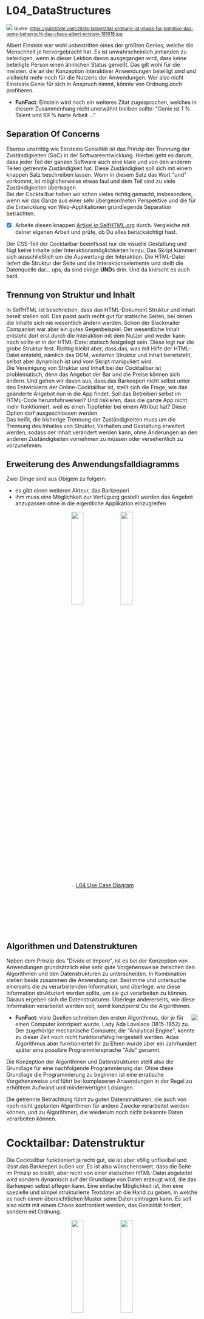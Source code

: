 # L04_DataStructures
<img src="Material/OrdnungChaos.jpg">
<small>Quelle: <a href="https://gutezitate.com/zitate-bilder/zitat-ordnung-ist-etwas-fur-primitive-das-genie-beherrscht-das-chaos-albert-einstein-181618.jpg">https://gutezitate.com/zitate-bilder/zitat-ordnung-ist-etwas-fur-primitive-das-genie-beherrscht-das-chaos-albert-einstein-181618.jpg</a></small>

Albert Einstein war wohl unbestritten eines der größten Genies, welche die Menschheit je hervorgebracht hat. Es ist unwahrscheinlich jemanden zu beleidigen, wenn in dieser Lektion davon ausgegangen wird, dass keine beteiligte Person einen ähnlichen Status genießt. Das gilt wohl für die meisten, die an der Konzeption interaktiver Anwendungen beteiligt sind und vielleicht mehr noch für die Nutzeris der Anwendungen. Wer also nicht Einsteins Genie für sich in Anspruch nimmt, könnte von Ordnung doch profitieren.   

- **FunFact**: Einstein wird noch ein weiteres Zitat zugesprochen, welches in diesem Zusammenhang nicht unerwähnt bleiben sollte: "Genie ist 1 % Talent und 99 % harte Arbeit ..."  

## Separation Of Concerns
Ebenso unstrittig wie Einsteins Genialität ist das Prinzip der Trennung der Zuständigkeiten (SoC) in der Softwareentwicklung. Hierbei geht es darum, dass jeder Teil der ganzen Software auch eine klare und von den anderen Teilen getrennte Zuständigkeit hat. Diese Zuständigkeit soll sich mit einem knappen Satz beschreiben lassen. Wenn in diesem Satz das Wort "und" vorkommt, ist möglicherweise etwas faul und dem Teil sind zu viele Zuständigkeiten übertragen.  
Bei der Cocktailbar haben wir schon vieles richtig gemacht, insbesondere, wenn wir das Ganze aus einer sehr übergeordneten Perspektive und die für die Entwicklung von Web-Applikationen grundlegende Separation betrachten.  
- [x] Arbeite diesen knappen [Artikel in SelfHTML.org](https://wiki.selfhtml.org/wiki/HTML/Tutorials/Trennung_von_Inhalt,_Pr%C3%A4sentation_und_Verhalten) durch. Vergleiche mit deiner eigenen Arbeit und prüfe, ob Du alles berücksichtigt hast.  

Der CSS-Teil der Cocktailbar beeinflusst nur die visuelle Gestaltung und fügt keine Inhalte oder Interaktionsmöglichkeiten hinzu. Das Skript kümmert sich ausschließlich um die Auswertung der Interaktion. Die HTML-Datei liefert die Struktur der Seite und die Interaktionselemente und stellt die Datenquelle dar... ups, da sind einige **UND**s drin. Und da knirscht es auch bald.

## Trennung von Struktur und Inhalt
In SelfHTML ist beschrieben, dass das HTML-Dokument Struktur und Inhalt bereit stellen soll. Das passt auch recht gut für statische Seiten, bei denen die Inhalte sich nie wesentlich ändern werden. Schon der Blackmailer Companion war aber ein gutes Gegenbeispiel. Der wesentliche Inhalt entsteht dort erst durch die Interaktion mit dem Nutzer und weder kann noch sollte er in der HTML-Datei statisch festgelegt sein. Diese legt nur die grobe Struktur fest. Richtig bleibt aber, dass das, was mit Hilfe der HTML-Datei entsteht, nämlich das DOM, weiterhin Struktur und Inhalt bereitstellt, selbst aber dynamisch ist und vom Skript manipuliert wird.  
Die Vereinigung von Struktur und Inhalt bei der Cocktailbar ist problematisch, denn das Angebot der Bar und die Preise können sich ändern. Und gehen wir davon aus, dass das Barkeeperi nicht selbst unter den Entwickleris der Online-Cocktailbar ist, stellt sich die Frage, wie das geänderte Angebot nun in die App findet. Soll das Betreiberi selbst im HTML-Code herumfuhrwerken? Und riskieren, dass die ganze App nicht mehr funktioniert, weil es einen Tippfehler bei einem Attribut hat? Diese Option darf ausgeschlossen werden.  
Das heißt, die bisherige Trennung der Zuständigkeiten muss um die Trennung des Inhaltes von Struktur, Verhalten und Gestaltung erweitert werden, sodass der Inhalt verändert werden kann, ohne Änderungen an den anderen Zuständigkeiten vornehmen zu müssen oder versehentlich zu vorzunehmen.  

## Erweiterung des Anwendungsfalldiagramms
Zwei Dinge sind aus Obigem zu folgern:
- es gibt einen weiteren Akteur, das Barkeeperi
- ihm muss eine Möglichkeit zur Verfügung gestellt werden das Angebot anzupassen ohne in die eigentliche Applikation einzugreifen  

<div align="center">
  <a href="http://hdl.handle.net/10900.3/OER_GFOXPPRS"><img src="../X01_Appendix/Img/L04_V1_Bild.JPG" width="25%"/></a>
<a href="Material\CocktailBar_UseCaseDiagram.jpg"><img src="Material\CocktailBar_UseCaseDiagram.jpg" width="25%"/></a><br/>
<a href="http://hdl.handle.net/10900.3/OER_GFOXPPRS"><img src="../X01_Appendix/Img/video.jpg" width="3%"/>L04 Use Case Diagram</a><br/>
</div>

## Algorithmen und Datenstrukturen
Neben dem Prinzip des "Divide et Impere", ist es bei der Konzeption von Anwendungen grundsätzlich eine sehr gute Vorgehensweise zwischen den Algorithmen und den Datenstrukturen zu unterscheiden. In Kombination stellen beide zusammen die Anwendung dar. Bestimme und untersuche einerseits die zu verarbeitenden Information, und überlege, wie diese Information strukturiert werden sollte, um sie gut verarbeiten zu können. Daraus ergeben sich die Datenstrukturen. Überlege andererseits, wie diese Information verarbeitet werden soll, somit konzipierst Du die Algorithmen.  

<img src="Material/AdaLovelace.jpg" align="right"/>

- **FunFact**: viele Quellen schreiben den ersten Algorithmus, der je für einen Computer konzipiert wurde, Lady Ada Lovelace (1815-1852) zu. Der zugehörige mechanische Computer, die "Analytical Engine", konnte zu dieser Zeit noch nicht funktionsfähig hergestellt werden. Adas Algorithmus aber funktionierte! Ihr zu Ehren wurde über ein Jahrhundert später eine populäre Programmiersprache "Ada" genannt.

Die Konzeption der Algorithmen und Datenstrukturen stellt also die Grundlage für eine nachfolgende Programmierung dar. Ohne diese Grundlage die Programmierung zu beginnen ist eine erratische Vorgehensweise und führt bei komplexeren Anwendungen in der Regel zu erhöhtem Aufwand und minderwertigen Lösungen.  

Die getrennte Betrachtung führt zu guten Datenstrukturen, die auch von noch nicht geplanten Algorithmen für andere Zwecke verarbeitet werden können, und zu Algorithmen, die wiederum noch nicht bekannte Daten verarbeiten können.  

# Cocktailbar: Datenstruktur
Die Cocktailbar funktioniert ja recht gut, sie ist aber völlig unflexibel und lässt das Barkeeperi außen vor. Es ist also wünschenswert, dass die Seite im Prinzip so bleibt, aber nicht von einer statischen HTML-Datei abgeleitet wird sondern dynamisch auf der Grundlage von Daten erzeugt wird, die das Barkeeperi selbst pflegen kann. Eine einfache Möglichkeit ist, ihm eine spezielle und simpel strukturierte Textdatei an die Hand zu geben, in welche es nach einem übersichtlichen Muster seine Daten eintragen kann. Es soll also nicht mit einem Chaos konfrontiert werden, das Genialität fordert, sondern mit Ordnung.

<div align="center">
  <a href="http://hdl.handle.net/10900.3/OER_MRBDUWIR"><img src="../X01_Appendix/Img/L04_V2_Bild.JPG" width="25%"/></a>
<a href="Material\CocktailBar_DataStructures.jpg"><img src="Material\CocktailBar_DataStructures.jpg" width="25%"/></a>
  <br/>
<a href="http://hdl.handle.net/10900.3/OER_MRBDUWIR"><img src="../X01_Appendix/Img/video.jpg" width="3%"/>L04 Datenstruktur</a>
</div>

## Generierung des Formulars
Nun ist die Datenstruktur definiert und wie das fertige Formular aussehen und funktionieren soll ist auch bekannt und bereits getestet. Jetzt muss also noch ein Algorithmus entwickelt werden, welcher mit Hilfe der Daten das Formular generiert. Dazu muss zunächst entschieden werden, welche Teile des DOM automatisch beim Laden der Seite durch die Interpretation der HTML-Datei erzeugt werden sollen, und welche dann dynamisch durch das Skript dazu kommen. Theoretisch ist es natürlich möglich, komplett auf eine Beschreibung der Seitenstruktur in der HTML-Datei zu verzichten, lediglich einen Verweis auf das Skript zu implementieren und die DOM-Erzeugung komplett dem dadurch aufgerufenen Skript zu überlassen. Einerseits würde dies aber auch dem SoC-Prinzip zuwider laufen, weil unnötig viel Verantwortlichkeit auf das Skript übertragen wird, andererseits liegt bereits eine HTML-Datei vor, welche die Struktur beschreibt. Es erscheint also eher sinnvoll, lediglich die Beschreibungen der dynamischen Strukturen aus der bestehenden HTML-Datei zu entfernen und sie auf die statischen zu reduzieren. Das ist eine klassische Design-Entscheidung und wird für dieses Beispiel in obigem Sinne getroffen.  


<div align="center">
<a href="http://hdl.handle.net/10900.3/OER_RMJGXPFC"><img src="../X01_Appendix/Img/L04_V3_Bild.JPG" width="25%"/></a>
<a href="http://hdl.handle.net/10900.3/OER_RMJGXPFC"><br/><img src="../X01_Appendix/Img/video.jpg" width="3%"/>L04 Generierung des Formulars</a> <br/> 
<a href="Material\CocktailBar_UI-Scribble.jpg"><img src="Material\CocktailBar_UI-Scribble.jpg" width="25%"/></a>
<a href="Material\CocktailBar_ActivityDiagram.jpg"><img src="Material\CocktailBar_ActivityDiagram.jpg" width="25%"/></a>
<a href="Material\CocktailBar_ActivityDiagram_generateContent.jpg"><img src="Material\CocktailBar_ActivityDiagram_generateContent.jpg" width="25%"/></a>
</div>

> - [x] Konzipiere auch die beiden anderen Aktivitäten zur Erstellung der Interaktionsgruppen.  

## Implementation I

<div align="center"> 
  <a href="http://hdl.handle.net/10900.3/OER_DOUCTCEZ"><img src="../X01_Appendix/Img/L04_V4_Bild.JPG" width="25%"/></a><br/>
<a href="http://hdl.handle.net/10900.3/OER_DOUCTCEZ"><img src="../X01_Appendix/Img/video.jpg" width="3%"/>L04 Implementation 1</a>  
</div>

## Implementation II
<div align="center">
  <a href="http://hdl.handle.net/10900.3/OER_TPHTKHOI"><img src="../X01_Appendix/Img/L04_V5_Bild.JPG" width="25%"/></a><br/>
<a href="http://hdl.handle.net/10900.3/OER_TPHTKHOI"><img src="../X01_Appendix/Img/video.jpg" width="3%"/>L05 Implementation 2</a>  
</div>

## Refactoring
### Erfahrungen einfließen lassen  
> - [x] Reflektiere die Korrekturen, die sich bei der ersten Implementation ergeben haben, im Konzept. Konzipiere auch Fehlerhinweise, so dass das Barkeeperi einen Tipp bekommt, wenn aufgrund einer Fehleingabe etwas nicht funktioniert.

### Vervollständigen  
> - [x] Überarbeite und vervollständige die Implementierung entsprechend der verbesserten Konzeption. Passe auch die zu verwendenden Elementtypen und ggf. das Stylesheet an.
> - [x] Lagere die Interfaces in eine eigene Datei aus, so dass das Barkeeperi nicht versehentlich daran manipuliert.  

### Separation of Concerns
Betrachtet man nun den Code in der HTML-Datei, dem Skript und der Datendatei fällt auf, dass die Kategorien des Angebots der Cocktailbar überall auftauchen und nicht nur für die Bezeichnung, sondern auch für die Steuerung des Programms verwendet werden. Das widerspricht dem SoC-Prinzip!
> - [x] Überarbeite die Konzeption der Cocktailbar derart, dass nicht in der HTML-Datei, im Skript und in der Datendatei alle Bezeichnungen für die Angebotskategorien auftauchen. Sie sollten nur in der Datendatei stecken. Hier muss dann auch die Information über die gewünschte Form der Interaktion für die jeweilige Kategorie untergebracht sein. Hierzu wird es sinnvoll sein, eine eigene Datenstruktur für die Kategorien zu erschaffen, in denen mehr Information steckt.  


## JSON (JavaScript Object Notation)
Natürlich ist diese Lösung noch nicht unbedingt der Weisheit letzter Schluss um das Angebot für das Barkeeperi wartbar zu machen. Aufgrund der Angabe des `namespace`s und der Deklaration sowie dem Zuweisungsoperator `let data: Data = ` handelt es sich bei der Datei "Data.*" immer noch um eine Skript-Datei und das Barkeeperi kann bei falscher Handhabung leicht das Programm unbrauchbar machen. Ohne diese Angaben würde es sich aber bereits um eine valide JSON-Datei handeln und in den nächsten Lektionen wird erklärt, wie man damit umgeht und wie man reines JSON tatsächlich als Daten- und Datentransferformat nutzt.  
JSON wird heute interessanterweise auch intensiv außerhalb der JavaScript-Welt in gänzlich andersartigen Anwendungen eingesetzt. Es konnte sich mittlerweile als Konkurrent zu **XML (Extensible Markup Language)**, dessen Struktur auch HTML folgt, etablieren und bezüglich des öffentlichen Interesses, sofern man das auf Google Trends ermitteln kann, XML seit dem Frühjahr 2016 hinter sich lassen.  

<img src="Material/XMLvsJSON.png">  

Weiterhin ist aber auch XML ein verbreiteter Standard und in manchen Anwendungen effizienter einzusetzen.
